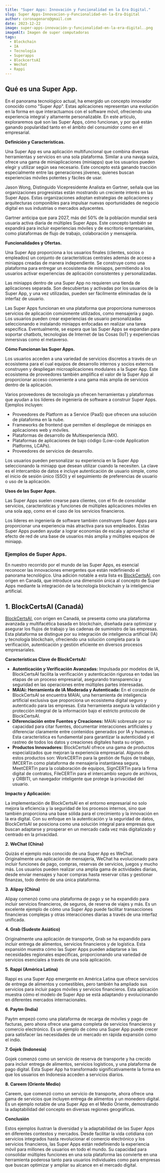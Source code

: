 ```yaml
---
title: "Super Apps: Innovación y Funcionalidad en la Era Digital."
slug: Super Apps-Innovacion-y-Funcionalidad-en-la-Era-Digital
author: coronagenaro@gmail.com
date: 2023-12-22
image: super-apps-innovación-y-funcionalidad-en-la-era-digital..png
imageAlt: Imagen de super computadoras
tags:
  - Blockchain
  - IA
  - Tecnología
  - Superapps
  - BlockcertsAI
  - Wechat
  - Rappi
---
```

## **Qué es una Super App.**

En el panorama tecnológico actual, ha emergido un concepto innovador conocido como "Super App". Estas aplicaciones representan una evolución en la forma en que interactuamos con el software móvil, ofreciendo una experiencia integral y altamente personalizable. En este artículo, exploraremos qué son las Super Apps, cómo funcionan, y por qué están ganando popularidad tanto en el ámbito del consumidor como en el empresarial.

**Definición y Características.**

Una Super App es una aplicación multifuncional que combina diversas herramientas y servicios en una sola plataforma. Similar a una navaja suiza, ofrece una gama de miniaplicaciones (miniapps) que los usuarios pueden elegir y utilizar según sea necesario. Este concepto está ganando tracción especialmente entre las generaciones jóvenes, quienes buscan experiencias móviles potentes y fáciles de usar.

Jason Wong, Distinguido Vicepresidente Analista en Gartner, señala que las organizaciones progresistas están mostrando un creciente interés en las Super Apps. Estas organizaciones adoptan estrategias de aplicaciones y arquitecturas componibles para impulsar nuevas oportunidades de negocio digital en sus industrias o mercados adyacentes.

Gartner anticipa que para 2027, más del 50% de la población mundial será usuaria activa diaria de múltiples Super Apps. Este concepto también se expandirá para incluir experiencias móviles y de escritorio empresariales, como plataformas de flujo de trabajo, colaboración y mensajería.

**Funcionalidades y Ofertas.**

Una Super App proporciona a los usuarios finales (clientes, socios o empleados) un conjunto de características centrales además de acceso a miniapps creadas de manera independiente. Se construye como una plataforma para entregar un ecosistema de miniapps, permitiendo a los usuarios activar experiencias de aplicación consistentes y personalizadas.

Las miniapps dentro de una Super App no requieren una tienda de aplicaciones separada. Son descubiertas y activadas por los usuarios de la Super App, y una vez utilizadas, pueden ser fácilmente eliminadas de la interfaz de usuario.

Las Super Apps funcionan en una plataforma que proporciona numerosos servicios de aplicación comúnmente utilizados, como mensajería y pago. Los usuarios pueden crear experiencias de usuario personalizadas seleccionando e instalando miniapps enfocadas en realizar una tarea específica. Eventualmente, se espera que las Super Apps se expandan para soportar chatbots, tecnologías de Internet de las Cosas (IoT) y experiencias inmersivas como el metaverso.

**Cómo Funcionan las Super Apps.**

Los usuarios acceden a una variedad de servicios discretos a través de un ecosistema para el cual equipos de desarrollo internos y socios externos construyen y despliegan microaplicaciones modulares a la Super App. Este ecosistema de proveedores también amplifica el valor de la Super App al proporcionar acceso conveniente a una gama más amplia de servicios dentro de la aplicación.

Varios proveedores de tecnología ya ofrecen herramientas y plataformas que ayudan a los líderes de ingeniería de software a construir Super Apps. Ejemplos incluyen:

* Proveedores de Platform as a Service (PaaS) que ofrecen una solución de plataforma en la nube.
* Frameworks de frontend que permiten el despliegue de miniapps en aplicaciones web y móviles.
* Plataformas de desarrollo de Multiexperiencia (MX).
* Plataformas de aplicaciones de bajo código (Low-code Application Platforms, LCAPs).
* Proveedores de servicios de desarrollo.

Los usuarios pueden personalizar su experiencia en la Super App seleccionando la miniapp que desean utilizar cuando la necesiten. La clave es el intercambio de datos e incluye autenticación de usuario simple, como el inicio de sesión único (SSO) y el seguimiento de preferencias de usuario o uso de la aplicación.

**Usos de las Super Apps.**

Las Super Apps suelen crearse para clientes, con el fin de consolidar servicios, características y funciones de múltiples aplicaciones móviles en una sola app, como en el caso de los servicios financieros.

Los líderes en ingeniería de software también construyen Super Apps para proporcionar una experiencia más atractiva para sus empleados. Estas Super Apps pueden ayudar a lograr economías de escala y aprovechar el efecto de red de una base de usuarios más amplia y múltiples equipos de miniapp.

### **Ejemplos de Super Apps.**

En nuestro recorrido por el mundo de las Super Apps, es esencial reconocer las innovaciones emergentes que están redefiniendo el panorama tecnológico. Una adición notable a esta lista es [BlockCertsAI](https://blockcerts.com/), con origen en Canadá, que introduce una dimensión única al concepto de Super Apps mediante la integración de la tecnología blockchain y la inteligencia artificial.

## **1. BlockCertsAI (Canadá)**

[BlockCertsAI](https://blockcerts.com/), con origen en Canadá, se presenta como una plataforma avanzada y multifacética basada en blockchain, diseñada para optimizar y asegurar los flujos de trabajo y las cadenas de suministro de las empresas. Esta plataforma se distingue por su integración de inteligencia artificial (IA) y tecnología blockchain, ofreciendo una solución completa para la verificación, autenticación y gestión eficiente en diversos procesos empresariales.

**Características Clave de BlockCertsAI:**

* **Autenticación y Verificación Avanzadas:** Impulsada por modelos de IA, BlockCertsAI facilita la verificación y autenticación rigurosa en todas las etapas de un proceso empresarial, asegurando transparencia y seguridad en las operaciones entre múltiples partes interesadas.
* **MAIAi: Herramienta de IA Moderada y Autenticada:** En el corazón de BlockCertsAI se encuentra MAIAi, una herramienta de inteligencia artificial exclusiva que proporciona un ecosistema digital seguro y autenticado para las empresas. Esta herramienta asegura la validación y protección integral de la información bajo el estricto protocolo de BlockCertsAI.
* **Diferenciación entre Fuentes y Creaciones:** MAIAi sobresale por su capacidad para citar fuentes, documentar interacciones artificiales y diferenciar claramente entre contenidos generados por IA y humanos. Esta característica es fundamental para garantizar la autenticidad y el rastreo de todos los datos y creaciones digitales hasta su origen.
* **Productos Innovadores:** BlockCertsAI ofrece una gama de productos especializados que mejoran la experiencia empresarial. Algunos de estos productos son: WorkCERTin para la gestión de flujos de trabajo, IMCERTin como plataforma de mensajería instantánea segura, MeetCERTin para la colaboración de equipos, SignCERTin para la firma digital de contratos, FileCERTin para el intercambio seguro de archivos, y ORBITI, un navegador inteligente que protege la privacidad del usuario.

**Impacto y Aplicación:**

La implementación de BlockCertsAI en el entorno empresarial no solo mejora la eficiencia y la seguridad de los procesos internos, sino que también proporciona una base sólida para el crecimiento y la innovación en la era digital. Con su enfoque en la autenticación y la seguridad de datos, BlockCertsAI se posiciona como una solución integral para empresas que buscan adaptarse y prosperar en un mercado cada vez más digitalizado y centrado en la privacidad.

**2. WeChat (China)**

Quizás el ejemplo más conocido de una Super App es WeChat. Originalmente una aplicación de mensajería, WeChat ha evolucionado para incluir funciones de pago, compras, reservas de servicios, juegos y mucho más. Los usuarios pueden realizar una amplia gama de actividades diarias, desde enviar mensajes y hacer compras hasta reservar citas y gestionar finanzas, todo dentro de una única plataforma.

**3. Alipay (China)**

Alipay comenzó como una plataforma de pago y se ha expandido para incluir servicios financieros, de seguros, de reserva de viajes y más. Es un excelente ejemplo de cómo una Super App puede facilitar transacciones financieras complejas y otras interacciones diarias a través de una interfaz unificada.

**4. Grab (Sudeste Asiático)**

Originalmente una aplicación de transporte, Grab se ha expandido para incluir entrega de alimentos, servicios financieros y de logística. Esta expansión muestra cómo las Super Apps pueden adaptarse a las necesidades regionales específicas, proporcionando una variedad de servicios esenciales a través de una sola aplicación.

**5. Rappi (América Latina)**

Rappi es una Super App emergente en América Latina que ofrece servicios de entrega de alimentos y comestibles, pero también ha ampliado sus servicios para incluir pagos móviles y servicios financieros. Esta aplicación muestra cómo el modelo de Super App se está adaptando y evolucionando en diferentes mercados internacionales.

**6. Paytm (India)**

Paytm empezó como una plataforma de recarga de móviles y pago de facturas, pero ahora ofrece una gama completa de servicios financieros y comercio electrónico. Es un ejemplo de cómo una Super App puede crecer para satisfacer las necesidades de un mercado en rápida expansión como el indio.

**7. Gojek (Indonesia)**

Gojek comenzó como un servicio de reserva de transporte y ha crecido para incluir entrega de alimentos, servicios logísticos, y una plataforma de pago digital. Esta Super App ha transformado significativamente la forma en que los usuarios en Indonesia acceden a servicios diarios.

**8. Careem (Oriente Medio)**

Careem, que comenzó como un servicio de transporte, ahora ofrece una gama de servicios que incluyen entrega de alimentos y un monedero digital. Es un ejemplo notable de una Super App en el Medio Oriente, demostrando la adaptabilidad del concepto en diversas regiones geográficas.

**Conclusión**

Estos ejemplos ilustran la diversidad y la adaptabilidad de las Super Apps en diferentes contextos y mercados. Desde facilitar la vida cotidiana con servicios integrados hasta revolucionar el comercio electrónico y los servicios financieros, las Super Apps están redefiniendo la experiencia móvil para millones de usuarios en todo el mundo. Su capacidad para consolidar múltiples funciones en una sola plataforma las convierte en una herramienta poderosa tanto para usuarios individuales como para empresas que buscan optimizar y ampliar su alcance en el mercado digital.

<!--EndFragment-->
